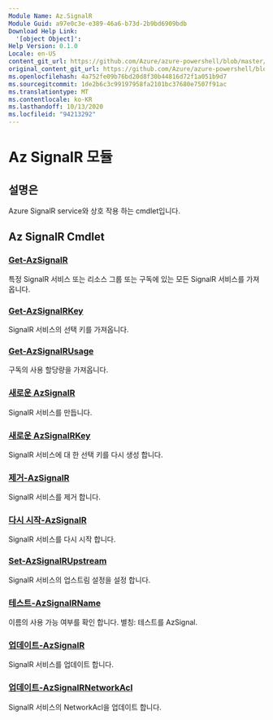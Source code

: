 ```yaml
---
Module Name: Az.SignalR
Module Guid: a97e0c3e-e389-46a6-b73d-2b9bd6909bdb
Download Help Link:
  '[object Object]': 
Help Version: 0.1.0
Locale: en-US
content_git_url: https://github.com/Azure/azure-powershell/blob/master/src/SignalR/SignalR/help/Az.SignalR.md
original_content_git_url: https://github.com/Azure/azure-powershell/blob/master/src/SignalR/SignalR/help/Az.SignalR.md
ms.openlocfilehash: 4a752fe09b76bd20d8f30b44816d72f1a051b9d7
ms.sourcegitcommit: 1de2b6c3c99197958fa2101bc37680e7507f91ac
ms.translationtype: MT
ms.contentlocale: ko-KR
ms.lasthandoff: 10/13/2020
ms.locfileid: "94213292"
---
```

# Az SignalR 모듈
## 설명은
Azure SignalR service와 상호 작용 하는 cmdlet입니다.

## Az SignalR Cmdlet
### [Get-AzSignalR](Get-AzSignalR.md)
특정 SignalR 서비스 또는 리소스 그룹 또는 구독에 있는 모든 SignalR 서비스를 가져옵니다.

### [Get-AzSignalRKey](Get-AzSignalRKey.md)
SignalR 서비스의 선택 키를 가져옵니다.

### [Get-AzSignalRUsage](Get-AzSignalRUsage.md)
구독의 사용 할당량을 가져옵니다.

### [새로운 AzSignalR](New-AzSignalR.md)
SignalR 서비스를 만듭니다.

### [새로운 AzSignalRKey](New-AzSignalRKey.md)
SignalR 서비스에 대 한 선택 키를 다시 생성 합니다.

### [제거-AzSignalR](Remove-AzSignalR.md)
SignalR 서비스를 제거 합니다.

### [다시 시작-AzSignalR](Restart-AzSignalR.md)
SignalR 서비스를 다시 시작 합니다.

### [Set-AzSignalRUpstream](Set-AzSignalRUpstream.md)
SignalR 서비스의 업스트림 설정을 설정 합니다.

### [테스트-AzSignalRName](Test-AzSignalRName.md)
이름의 사용 가능 여부를 확인 합니다. 별칭: 테스트를 AzSignal.

### [업데이트-AzSignalR](Update-AzSignalR.md)
SignalR 서비스를 업데이트 합니다.

### [업데이트-AzSignalRNetworkAcl](Update-AzSignalRNetworkAcl.md)
SignalR 서비스의 NetworkAcl을 업데이트 합니다.

